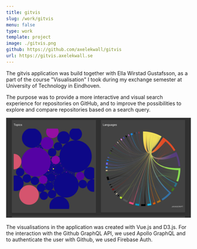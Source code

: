 ```yaml
---
title: gitvis
slug: /work/gitvis
menu: false
type: work
template: project
image: ./gitvis.png
github: https://github.com/axelekwall/gitvis
url: https://gitvis.axelekwall.se
---
```

The gitvis application was build together with Ella Wirstad Gustafsson, as a part of the course "Visualisation" I took during my exchange semester at University of Technology in Eindhoven. 

The purpose was to provide a more interactive and visual search experience for repositories on GitHub, and to improve the possibilities to explore and compare repositories based on a search query.

![picture 1][gitvis2]

The visualisations in the application was created with Vue.js and D3.js. For the interaction with the Github GraphQL API, we used Apollo GraphQL and to authenticate the user with Github, we used Firebase Auth.

[gitvis2]: ./gitvis2.png